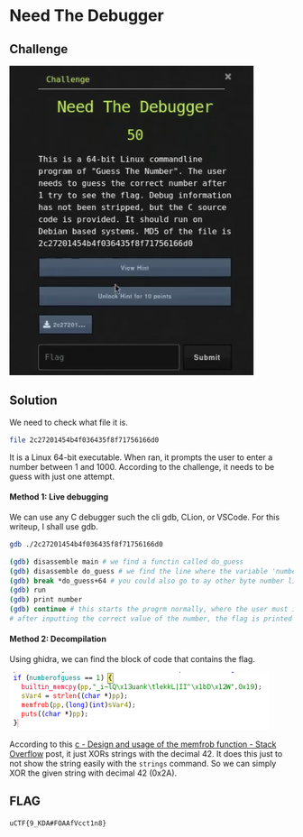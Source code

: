 # Need The Debugger

## Challenge

![challenge](challenge.png)

## Solution

We need to check what file it is.

```bash
file 2c27201454b4f036435f8f71756166d0
```

It is a Linux 64-bit executable. When ran, it prompts the user to enter a number between 1 and 1000. According to the challenge, it needs to be guess with just one attempt. 

#### Method 1: Live debugging

We can use any C debugger such the cli gdb, CLion, or VSCode. For this writeup, I shall use gdb.

```bash
gdb ./2c27201454b4f036435f8f71756166d0
```

```bash
(gdb) disassemble main # we find a functin called do_guess
(gdb) disassemble do_guess # we find the line where the variable 'number' is set
(gdb) break *do_guess+64 # you could also go to ay other byte number like 67, as long it is before the user input
(gdb) run
(gdb) print number
(gdb) continue # this starts the progrm normally, where the user must input
# after inputting the correct value of the number, the flag is printed
```

#### Method 2: Decompilation

Using ghidra, we can find the block of code that contains the flag.

![ghidra](ghidra.png)

According to this [c - Design and usage of the memfrob function - Stack Overflow](https://stackoverflow.com/questions/27207768/design-and-usage-of-the-memfrob-function) post, it just XORs strings with the decimal 42. It does this just to not show the string easily with the `strings` command. So we can simply XOR the given string with decimal 42 (0x2A).

## FLAG

```text
uCTF{9_KDA#FOAAfVcct1n8}
```
